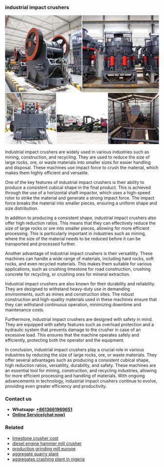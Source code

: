 <h3>industrial impact crushers</h3><img src='1708322585.jpg' alt=''><p>Industrial impact crushers are widely used in various industries such as mining, construction, and recycling. They are used to reduce the size of large rocks, ore, or waste materials into smaller sizes for easier handling and disposal. These machines use impact force to crush the material, which makes them highly efficient and versatile.</p><p>One of the key features of industrial impact crushers is their ability to produce a consistent cubical shape in the final product. This is achieved through the use of a horizontal shaft impactor, which uses a high-speed rotor to strike the material and generate a strong impact force. The impact force breaks the material into smaller pieces, ensuring a uniform shape and size distribution.</p><p>In addition to producing a consistent shape, industrial impact crushers also offer high reduction ratios. This means that they can effectively reduce the size of large rocks or ore into smaller pieces, allowing for more efficient processing. This is particularly important in industries such as mining, where the size of the material needs to be reduced before it can be transported and processed further.</p><p>Another advantage of industrial impact crushers is their versatility. These machines can handle a wide range of materials, including hard rocks, soft rocks, and even recycled materials. This makes them suitable for various applications, such as crushing limestone for road construction, crushing concrete for recycling, or crushing ores for mineral extraction.</p><p>Industrial impact crushers are also known for their durability and reliability. They are designed to withstand heavy-duty use in demanding environments, such as mines and construction sites. The robust construction and high-quality materials used in these machines ensure that they can withstand continuous operation, minimizing downtime and maintenance costs.</p><p>Furthermore, industrial impact crushers are designed with safety in mind. They are equipped with safety features such as overload protection and a hydraulic system that prevents damage to the crusher in case of an excessive load. This ensures that the machine operates safely and efficiently, protecting both the operator and the equipment.</p><p>In conclusion, industrial impact crushers play a crucial role in various industries by reducing the size of large rocks, ore, or waste materials. They offer several advantages such as producing a consistent cubical shape, high reduction ratios, versatility, durability, and safety. These machines are an essential tool for mining, construction, and recycling industries, allowing for more efficient processing and handling of materials. With ongoing advancements in technology, industrial impact crushers continue to evolve, providing even greater efficiency and productivity.</p><h3>Contact us</h3><ul><li><strong>Whatsapp:&nbsp;<a href="https://wa.me/8613661969651">+8613661969651</a></strong></li><li><a href="https://swt.shibang-china.com/?git&amp;zhl&amp;industrial impact crushers"><strong>Online Service(chat now)</strong></a></li></ul><h3>Related</h3><ul><li><a href='limestone crusher cost.md'>limestone crusher cost</a></li><li><a href='diesel engine hammer mill crusher.md'>diesel engine hammer mill crusher</a></li><li><a href='production grinding mill europe.md'>production grinding mill europe</a></li><li><a href='aggregate quarry plant.md'>aggregate quarry plant</a></li><li><a href='aggregates crashing plant in nigeria.md'>aggregates crashing plant in nigeria</a></li></ul>